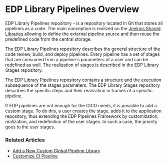 # EDP Library Pipelines Overview

EDP Library Pipelines repository - is a repository located in Git that stores all pipelines as a code. The main 
conception is realized on the [Jenkins Shared Libraries](https://www.jenkins.io/doc/book/pipeline/shared-libraries/) allowing to 
define the external pipeline source and then reuse the predefined code from the central storage. 

The EDP Library Pipelines repository describes the general structure of the code review, build, and deploy pipelines.
Every pipeline has a set of stages that are consumed from a pipeline`s parameters of a user 
and can be redefined as well. The realization of stages is described in the EDP Library Stages repository.  
 
The EDP Library Pipelines repository contains a structure and the execution subsequence of the stages parameters. 
The EDP Library Stages repository describes the specific steps and their realization in frames of a specific pipeline. 

If EDP pipelines are not enough for the CICD needs, it is possible to add a custom stage. To do this, a user 
creates the stage, adds it to the application repository, thus extending the EDP Pipelines Framework by customization, 
realization, and redefinition of the user stages. 
In such a case, the priority goes to the user stages.

### Related Articles

- [Add a New Custom Global Pipeline Library](documentation/add_new_custom_global_pipeline_lib.md)
- [Customize CI Pipeline](documentation/customize_ci_pipeline.md)

